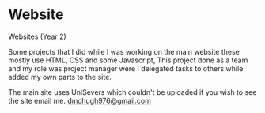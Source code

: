# Website
Websites (Year 2)

Some projects that I did while I was working on the main website these mostly use HTML, CSS and some Javascript, This project done as a team and my role was project manager were I delegated tasks to others while added my own parts to the site.

The main site uses UniSevers which couldn't be uploaded if you wish to see the site email me. dmchugh976@gmail.com
